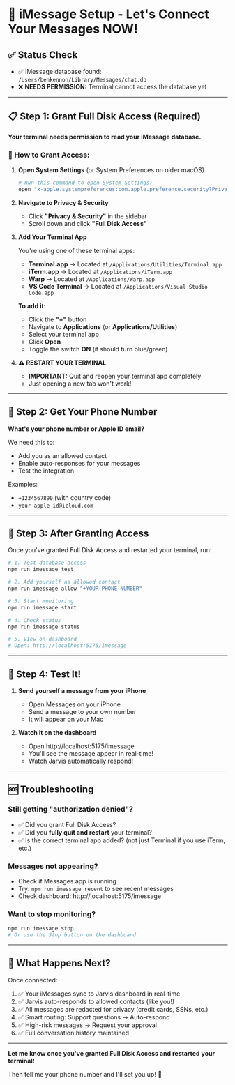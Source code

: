 # 🚀 iMessage Setup - Let's Connect Your Messages NOW!

## ✅ Status Check
- ✅ iMessage database found: `/Users/benkennon/Library/Messages/chat.db`
- ❌ **NEEDS PERMISSION:** Terminal cannot access the database yet

---

## 📋 Step 1: Grant Full Disk Access (Required)

**Your terminal needs permission to read your iMessage database.**

### 🔧 How to Grant Access:

1. **Open System Settings** (or System Preferences on older macOS)
   ```bash
   # Run this command to open System Settings:
   open "x-apple.systempreferences:com.apple.preference.security?Privacy_AllFiles"
   ```

2. **Navigate to Privacy & Security**
   - Click **"Privacy & Security"** in the sidebar
   - Scroll down and click **"Full Disk Access"**

3. **Add Your Terminal App**

   You're using one of these terminal apps:
   - **Terminal.app** → Located at `/Applications/Utilities/Terminal.app`
   - **iTerm.app** → Located at `/Applications/iTerm.app`
   - **Warp** → Located at `/Applications/Warp.app`
   - **VS Code Terminal** → Located at `/Applications/Visual Studio Code.app`

   **To add it:**
   - Click the **"+"** button
   - Navigate to **Applications** (or **Applications/Utilities**)
   - Select your terminal app
   - Click **Open**
   - Toggle the switch **ON** (it should turn blue/green)

4. **⚠️ RESTART YOUR TERMINAL**
   - **IMPORTANT:** Quit and reopen your terminal app completely
   - Just opening a new tab won't work!

---

## 📱 Step 2: Get Your Phone Number

**What's your phone number or Apple ID email?**

We need this to:
- Add you as an allowed contact
- Enable auto-responses for your messages
- Test the integration

Examples:
- `+1234567890` (with country code)
- `your-apple-id@icloud.com`

---

## 🎯 Step 3: After Granting Access

Once you've granted Full Disk Access and restarted your terminal, run:

```bash
# 1. Test database access
npm run imessage test

# 2. Add yourself as allowed contact
npm run imessage allow "+YOUR-PHONE-NUMBER"

# 3. Start monitoring
npm run imessage start

# 4. Check status
npm run imessage status

# 5. View on dashboard
# Open: http://localhost:5175/imessage
```

---

## 🧪 Step 4: Test It!

1. **Send yourself a message from your iPhone**
   - Open Messages on your iPhone
   - Send a message to your own number
   - It will appear on your Mac

2. **Watch it on the dashboard**
   - Open http://localhost:5175/imessage
   - You'll see the message appear in real-time!
   - Watch Jarvis automatically respond!

---

## 🆘 Troubleshooting

### Still getting "authorization denied"?
- ✅ Did you grant Full Disk Access?
- ✅ Did you **fully quit and restart** your terminal?
- ✅ Is the correct terminal app added? (not just Terminal if you use iTerm, etc.)

### Messages not appearing?
- Check if Messages.app is running
- Try: `npm run imessage recent` to see recent messages
- Check dashboard: http://localhost:5175/imessage

### Want to stop monitoring?
```bash
npm run imessage stop
# Or use the Stop button on the dashboard
```

---

## 🎉 What Happens Next?

Once connected:
1. ✅ Your iMessages sync to Jarvis dashboard in real-time
2. ✅ Jarvis auto-responds to allowed contacts (like you!)
3. ✅ All messages are redacted for privacy (credit cards, SSNs, etc.)
4. ✅ Smart routing: Support questions → Auto-respond
5. ✅ High-risk messages → Request your approval
6. ✅ Full conversation history maintained

---

**Let me know once you've granted Full Disk Access and restarted your terminal!**

Then tell me your phone number and I'll set you up! 📱
